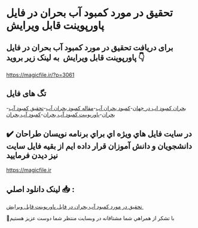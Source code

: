 # تحقیق در مورد کمبود آب بحران در فایل پاورپوینت قابل ویرایش 

## برای دریافت تحقیق در مورد کمبود آب بحران در فایل پاورپوینت قابل ویرایش  به لینک زیر بروید 👇

https://magicfile.ir/?p=3061

## تگ های فایل

-[بحران کمبود اب در جهان](https://magicfile.ir/product/%d8%aa%d8%ad%d9%82%d9%8a%d9%82-%d8%af%d8%b1-%d9%85%d9%88%d8%b1%d8%af-%d9%83%d9%85%d8%a8%d9%88%d8%af-%d8%a2%d8%a8-%d8%a8%d8%ad%d8%b1%d8%a7%d9%86%d8%af%d8%b1-%d9%81%d8%a7%db%8c%d9%84-%d9%be%d8%a7%d9%88%d8%b1%d9%be%d9%88%db%8c%d9%86%d8%aa/)-[کمبود بحران آب](https://magicfile.ir/product/%d8%aa%d8%ad%d9%82%d9%8a%d9%82-%d8%af%d8%b1-%d9%85%d9%88%d8%b1%d8%af-%d9%83%d9%85%d8%a8%d9%88%d8%af-%d8%a2%d8%a8-%d8%a8%d8%ad%d8%b1%d8%a7%d9%86%d8%af%d8%b1-%d9%81%d8%a7%db%8c%d9%84-%d9%be%d8%a7%d9%88%d8%b1%d9%be%d9%88%db%8c%d9%86%d8%aa/)-[مقاله کمبود بحران آب](https://magicfile.ir/product/%d8%aa%d8%ad%d9%82%d9%8a%d9%82-%d8%af%d8%b1-%d9%85%d9%88%d8%b1%d8%af-%d9%83%d9%85%d8%a8%d9%88%d8%af-%d8%a2%d8%a8-%d8%a8%d8%ad%d8%b1%d8%a7%d9%86%d8%af%d8%b1-%d9%81%d8%a7%db%8c%d9%84-%d9%be%d8%a7%d9%88%d8%b1%d9%be%d9%88%db%8c%d9%86%d8%aa/)-[تحقیق كمبود آب بحران](https://magicfile.ir/product/%d8%aa%d8%ad%d9%82%d9%8a%d9%82-%d8%af%d8%b1-%d9%85%d9%88%d8%b1%d8%af-%d9%83%d9%85%d8%a8%d9%88%d8%af-%d8%a2%d8%a8-%d8%a8%d8%ad%d8%b1%d8%a7%d9%86%d8%af%d8%b1-%d9%81%d8%a7%db%8c%d9%84-%d9%be%d8%a7%d9%88%d8%b1%d9%be%d9%88%db%8c%d9%86%d8%aa/)-[پاورپویپت كمبود آب بحران](https://magicfile.ir/product/%d8%aa%d8%ad%d9%82%d9%8a%d9%82-%d8%af%d8%b1-%d9%85%d9%88%d8%b1%d8%af-%d9%83%d9%85%d8%a8%d9%88%d8%af-%d8%a2%d8%a8-%d8%a8%d8%ad%d8%b1%d8%a7%d9%86%d8%af%d8%b1-%d9%81%d8%a7%db%8c%d9%84-%d9%be%d8%a7%d9%88%d8%b1%d9%be%d9%88%db%8c%d9%86%d8%aa/)-[كمبود آب بحران](https://magicfile.ir/product/%d8%aa%d8%ad%d9%82%d9%8a%d9%82-%d8%af%d8%b1-%d9%85%d9%88%d8%b1%d8%af-%d9%83%d9%85%d8%a8%d9%88%d8%af-%d8%a2%d8%a8-%d8%a8%d8%ad%d8%b1%d8%a7%d9%86%d8%af%d8%b1-%d9%81%d8%a7%db%8c%d9%84-%d9%be%d8%a7%d9%88%d8%b1%d9%be%d9%88%db%8c%d9%86%d8%aa/)

## ✔️ در سايت فايل هاي ويژه اي براي برنامه نويسان طراحان دانشجويان و دانش آموزان قرار داده ايم از بقيه فايل سايت نيز ديدن فرماييد

https://magicfile.ir


## لينک دانلود اصلي 📥 :

[تحقیق در مورد کمبود آب بحران در فایل پاورپوینت قابل ویرایش ](https://magicfile.ir/product/%d8%aa%d8%ad%d9%82%d9%8a%d9%82-%d8%af%d8%b1-%d9%85%d9%88%d8%b1%d8%af-%d9%83%d9%85%d8%a8%d9%88%d8%af-%d8%a2%d8%a8-%d8%a8%d8%ad%d8%b1%d8%a7%d9%86%d8%af%d8%b1-%d9%81%d8%a7%db%8c%d9%84-%d9%be%d8%a7%d9%88%d8%b1%d9%be%d9%88%db%8c%d9%86%d8%aa/) 


🙏با تشکر از همراهي شما مشتاقانه در وبسایت منتظر شما دوست عزیز هستیم

